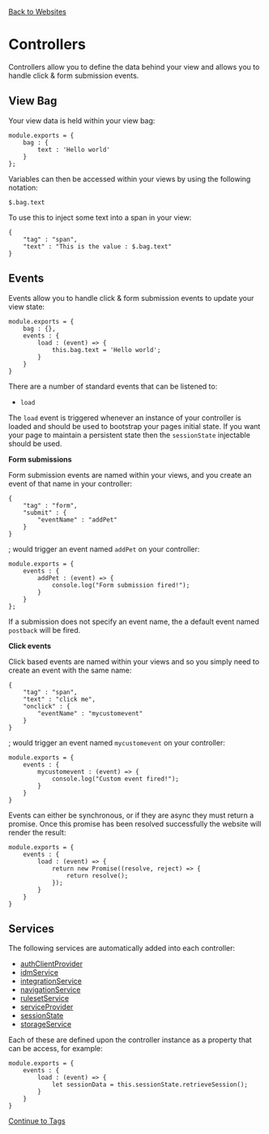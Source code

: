 [Back to Websites](/documentation/websites)

# Controllers

Controllers allow you to define the data behind your view and allows you to handle click & form submission events.

## View Bag

Your view data is held within your view bag:

```
module.exports = {
	bag : {
		text : 'Hello world'
	}
};
```

Variables can then be accessed within your views by using the following notation:

```
$.bag.text
```

To use this to inject some text into a span in your view:

```
{
	"tag" : "span",
	"text" : "This is the value : $.bag.text"
}
```

## Events

Events allow you to handle click & form submission events to update your view state:

```
module.exports = {
	bag : {},
	events : {
		load : (event) => {
			this.bag.text = 'Hello world';
		}
	}
}
```

There are a number of standard events that can be listened to:

* `load`

The `load` event is triggered whenever an instance of your controller is loaded and should be used to bootstrap your pages initial state. If you want your page to maintain a persistent state then the `sessionState` injectable should be used.

**Form submissions**

Form submission events are named within your views, and you create an event of that name in your controller:

```
{
	"tag" : "form",
	"submit" : {
		"eventName" : "addPet"
	}
}
```

; would trigger an event named `addPet` on your controller:

```
module.exports = {
	events : {
		addPet : (event) => {
			console.log("Form submission fired!");
		}
	}
};
```

If a submission does not specify an event name, the a default event named `postback` will be fired.

**Click events**

Click based events are named within your views and so you simply need to create an event with the same name:

```
{
	"tag" : "span",
	"text" : "click me",
	"onclick" : {
		"eventName" : "mycustomevent"
	}
}
```

; would trigger an event named `mycustomevent` on your controller:

```
module.exports = {
	events : {
		mycustomevent : (event) => {
			console.log("Custom event fired!");
		}
	}
}
```

Events can either be synchronous, or if they are async they must return a promise. Once this promise has been resolved successfully the website will render the result:

```
module.exports = {
	events : {
		load : (event) => {
			return new Promise((resolve, reject) => {
				return resolve();
			});
		}
	}
}
```

## Services

The following services are automatically added into each controller:

* [authClientProvider](/documentation/services/authClientProvider)
* [idmService](/documentation/services/idmService)
* [integrationService](/documentation/services/integrationService)
* [navigationService](/documentation/websites/navigationService)
* [rulesetService](/documentation/services/rulesetService)
* [serviceProvider](/documentation/services/serviceProvider)
* [sessionState](/documentation/websites/sessionState)
* [storageService](/documentation/services/storageService)

Each of these are defined upon the controller instance as a property that can be access, for example:

```
module.exports = {
	events : {
		load : (event) => {
			let sessionData = this.sessionState.retrieveSession();
		}
	}
}
```

[Continue to Tags](/documentation/websites/tags)